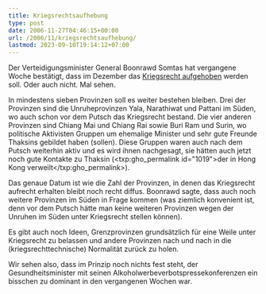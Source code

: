 ```yaml
---
title: Kriegsrechtsaufhebung
type: post
date: 2006-11-27T04:46:15+00:00
url: /2006/11/kriegsrechtsaufhebung/
lastmod: 2023-09-10T19:14:12+07:00
---
```

Der Verteidigungsminister General Boonrawd Somtas hat vergangene Woche bestätigt, dass im Dezember das [Kriegsrecht aufgehoben][1] werden soll. Oder auch nicht. Mal sehen.

In mindestens sieben Provinzen soll es weiter bestehen bleiben. Drei der Provinzen sind die Unruheprovinzen Yala, Narathiwat und Pattani im Süden, wo auch schon vor dem Putsch das Kriegsrecht bestand. Die vier anderen Provinzen sind Chiang Mai und Chiang Rai sowie Buri Ram und Surin, wo politische Aktivisten Gruppen um ehemalige Minister und sehr gute Freunde Thaksins gebildet haben (sollen). Diese Gruppen waren auch nach dem Putsch weiterhin aktiv und es wird ihnen nachgesagt, sie hätten auch jetzt noch gute Kontakte zu Thaksin (<txp:gho_permalink id="1019">der in Hong Kong verweilt</txp:gho_permalink>).

Das genaue Datum ist wie die Zahl der Provinzen, in denen das Kriegsrecht aufrecht erhalten bleibt noch recht diffus. Boonrawd sagte, dass auch noch weitere Provinzen im Süden in Frage kommen (was ziemlich konvenient ist, denn vor dem Putsch hätte man keine weiteren Provinzen wegen der Unruhen im Süden unter Kriegsrecht stellen können).

Es gibt auch noch Ideen, Grenzprovinzen grundsätzlich für eine Weile unter Kriegsrecht zu belassen und andere Provinzen nach und nach in die (kriegsrechttechnische) Normalität zurück zu holen.

Wir sehen also, dass im Prinzip noch nichts fest steht, der Gesundheitsminister mit seinen Alkoholwerbeverbotspressekonferenzen ein bisschen zu dominant in den vergangenen Wochen war.

 [1]: http://www.nationmultimedia.com/2006/11/26/national/national_30019979.php
